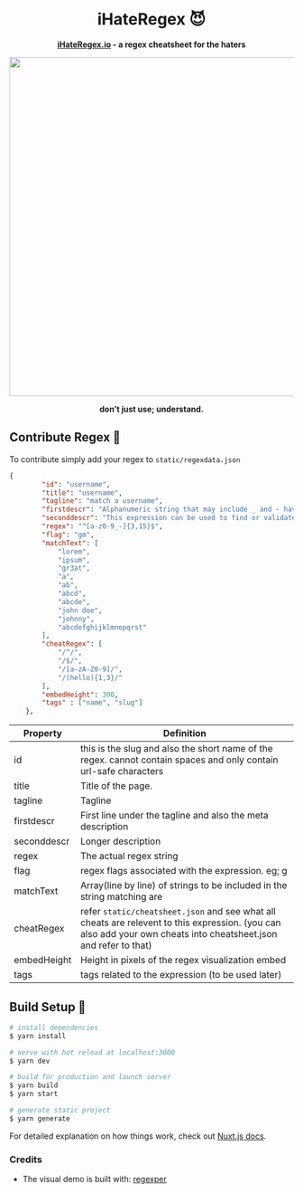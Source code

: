 <div align="center">
  
  <h1>
    iHateRegex 😈
  </h1>
  <p>
    <strong><a href="https://ihateregex.io">iHateRegex.io</a> - a regex cheatsheet for the haters</strong>
  </p>
  <a href="https://ihateregex.io"><img src="https://i.imgur.com/aAhDp9j.png" width=600></a>
  
  <p>
    <strong>don't just use; understand.</strong>
</p>
<p>
    

</p>
</div>

## Contribute Regex 🙏

To contribute simply add your regex to `static/regexdata.json`

```json
{
        "id": "username",
        "title": "username",
        "tagline": "match a username",
        "firstdescr": "Alphanumeric string that may include _ and - having a length of 3 to 16 characters.",
        "seconddescr": "This expression can be used to find or validate a username field. You may edit the regex to your liking for number of characters and/or types of values",
        "regex": "^[a-z0-9_-]{3,15}$",
        "flag": "gm",
        "matchText": [
            "lorem",
            "ipsum",
            "gr3at",
            "a",
            "ab",
            "abcd",
            "abcde",
            "john doe",
            "johnny",
            "abcdefghijklmnopqrst"
        ],
        "cheatRegex": [
            "/^/",
            "/$/",
            "/[a-zA-Z0-9]/",
            "/(hello){1,3}/"
        ],
        "embedHeight": 300,
        "tags" : ["name", "slug"]
    },
```

| Property | Definition |
|------|------------|
|  id|  this is the slug and also the short name of the regex. cannot contain spaces and only contain url-safe characters|
|  title |  Title of the page. |
| tagline  |  Tagline |
| firstdescr  | First line under the tagline and also the meta description  |
|  seconddescr | Longer description  |
|  regex |  The actual regex string |
| flag  |  regex flags associated with the expression. eg; g |
| matchText  | Array(line by line) of strings to be included in the string matching are  |
|  cheatRegex | refer `static/cheatsheet.json` and see what all cheats are relevent to this expression. (you can also add your own cheats into cheatsheet.json and refer to that) |
|  embedHeight | Height in pixels of the regex visualization embed  |
| tags  | tags related to the expression (to be used later)  |

## Build Setup 🚀

``` bash
# install dependencies
$ yarn install

# serve with hot reload at localhost:3000
$ yarn dev

# build for production and launch server
$ yarn build
$ yarn start

# generate static project
$ yarn generate
```

For detailed explanation on how things work, check out [Nuxt.js docs](https://nuxtjs.org).


### Credits

- The visual demo is built with: [regexper](https://gitlab.com/javallone/regexper-static
)